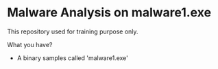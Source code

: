 # Malware Analysis on malware1.exe
This repository used for training purpose only.

What you have?
- A binary samples called 'malware1.exe'
